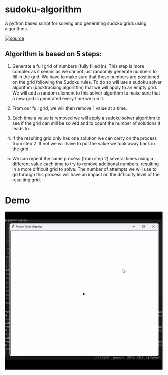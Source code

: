 # sudoku-algorithm
A python based script for solving and generating sudoku grids using algorithms.

[![source](https://img.shields.io/badge/Get_Source-Click_Here-brown.svg?style=for-the-badge&logo=git)](https://github.com/muhammad-ali3/sudoku-algorithm.git)

## Algorithm is based on 5 steps:

1.  Generate a full grid of numbers (fully filled in). This step is more complex as it seems as we cannot just randomly generate numbers to fill in the grid. We have to make sure that these numbers are positioned on the grid following the Sudoku rules. To do so will use a sudoku solver algorithm (backtracking algorithm) that we will apply to an empty grid. We will add a random element to this solver algorithm to make sure that a new grid is generated every time we run it.

2.  From our full grid, we will then remove 1 value at a time.

3.  Each time a value is removed we will apply a sudoku solver algorithm to see if the grid can still be solved and to count the number of solutions it leads to.

4.  If the resulting grid only has one solution we can carry on the process from step 2. If not we will have to put the value we took away back in the grid.

6.  We can repeat the same process (from step 2) several times using a different value each time to try to remove additional numbers, resulting in a more difficult grid to solve. The number of attempts we will use to go through this process will have an impact on the difficulty level of the resulting grid.

# Demo
![Demo Gif](demo.gif)
